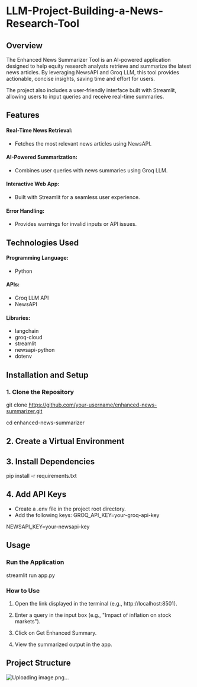 # LLM-Project-Building-a-News-Research-Tool

## Overview

The Enhanced News Summarizer Tool is an AI-powered application designed to help equity research analysts retrieve and summarize the latest news articles. By leveraging NewsAPI and Groq LLM, this tool provides actionable, concise insights, saving time and effort for users.

The project also includes a user-friendly interface built with Streamlit, allowing users to input queries and receive real-time summaries.

## Features

#### Real-Time News Retrieval:
* Fetches the most relevant news articles using NewsAPI.
#### AI-Powered Summarization:
* Combines user queries with news summaries using Groq LLM.
#### Interactive Web App:
* Built with Streamlit for a seamless user experience.
#### Error Handling:
* Provides warnings for invalid inputs or API issues.

## Technologies Used

#### Programming Language: 
* Python
####  APIs:
* Groq LLM API
* NewsAPI
####  Libraries:
* langchain
* groq-cloud
* streamlit
* newsapi-python
* dotenv

## Installation and Setup

### 1. Clone the Repository

git clone https://github.com/your-username/enhanced-news-summarizer.git

cd enhanced-news-summarizer

## 2. Create a Virtual Environment


## 3. Install Dependencies

pip install -r requirements.txt

## 4. Add API Keys

* Create a .env file in the project root directory.
* Add the following keys:
GROQ_API_KEY=your-groq-api-key

NEWSAPI_KEY=your-newsapi-key

## Usage

### Run the Application

streamlit run app.py

### How to Use

1. Open the link displayed in the terminal (e.g., http://localhost:8501).

2. Enter a query in the input box (e.g., "Impact of inflation on stock markets").

3. Click on Get Enhanced Summary.

4. View the summarized output in the app.

## Project Structure

![Uploading image.png…]()
